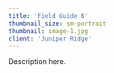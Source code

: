 ```yaml
---
title: 'Field Guide 6'
thumbnail_size: sm-portrait
thumbnail: image-1.jpg
client: 'Juniper Ridge'
---
```


Description here.